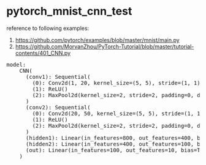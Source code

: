 # pytorch_mnist_cnn_test

reference to following examples:
1. https://github.com/pytorch/examples/blob/master/mnist/main.py
2. https://github.com/MorvanZhou/PyTorch-Tutorial/blob/master/tutorial-contents/401_CNN.py

<pre>
model:
	CNN(
	  (conv1): Sequential(
		(0): Conv2d(1, 20, kernel_size=(5, 5), stride=(1, 1))
		(1): ReLU()
		(2): MaxPool2d(kernel_size=2, stride=2, padding=0, dilation=1, ceil_mode=False)
	  )
	  (conv2): Sequential(
		(0): Conv2d(20, 50, kernel_size=(5, 5), stride=(1, 1))
		(1): ReLU()
		(2): MaxPool2d(kernel_size=2, stride=2, padding=0, dilation=1, ceil_mode=False)
	  )
	  (hidden1): Linear(in_features=800, out_features=400, bias=True)
	  (hidden2): Linear(in_features=400, out_features=100, bias=True)
	  (out): Linear(in_features=100, out_features=10, bias=True)
	)
</pre>
